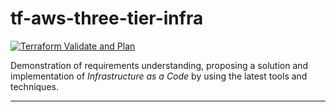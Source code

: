 # tf-aws-three-tier-infra

[![Terraform Validate and Plan](https://github.com/naeemark/tf-aws-three-tier-infra/actions/workflows/terraform.yml/badge.svg)](https://github.com/naeemark/tf-aws-three-tier-infra/actions/workflows/terraform.yml)

Demonstration of requirements understanding, proposing a solution and implementation of _Infrastructure as a Code_ by using the latest tools and techniques.

---
